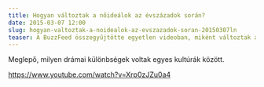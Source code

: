 ```yaml
---
title: Hogyan változtak a nőideálok az évszázadok során?
date: 2015-03-07 12:00
slug: hogyan-valtoztak-a-noidealok-az-evszazadok-soran-20150307ln
teaser: A BuzzFeed összegyűjtötte egyetlen videoban, miként változtak a nőideálok az elmúlt évszázadok, évezredek során. Az ókori egyiptomiaktól kezdve egészek napjainkig.
---
```


Meglepő, milyen drámai különbségek voltak egyes kultúrák között.

https://www.youtube.com/watch?v=Xrp0zJZu0a4
